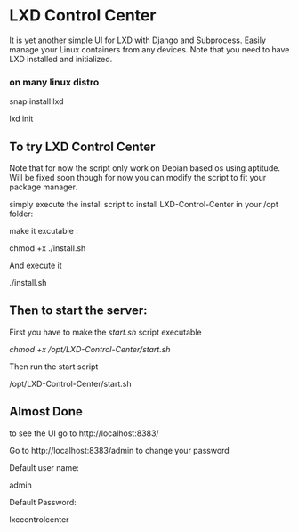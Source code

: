 # LXD Control Center

It is yet another simple UI for LXD with Django and Subprocess.
Easily manage your Linux containers from any devices. Note that you need to have LXD installed and initialized.

### on many linux distro

snap install lxd

lxd init

## To try LXD Control Center 

Note that for now the script only work on Debian based os using aptitude. Will be fixed soon though for now you can modify the script to fit your package manager.

simply execute the install script to install LXD-Control-Center in your /opt folder:

make it excutable :

chmod +x ./install.sh

And execute it

./install.sh



## Then to start the server:

First you have to make the *start.sh* script executable

*chmod +x /opt/LXD-Control-Center/start.sh*

Then run the start script

/opt/LXD-Control-Center/start.sh 

## Almost Done

to see the UI go to http://localhost:8383/

Go to http://localhost:8383/admin to change your password 

Default user name:

admin

Default Password:

lxccontrolcenter
